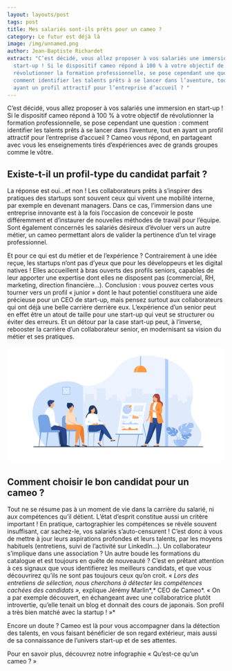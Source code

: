 ```yaml
---
layout: layouts/post
tags: post
title: Mes salariés sont-ils prêts pour un cameo ?
category: Le futur est déjà là
image: /img/unnamed.png
author: Jean-Baptiste Richardet
extract: "C’est décidé, vous allez proposer à vos salariés une immersion en
  start-up ! Si le dispositif cameo répond à 100 % à votre objectif de
  révolutionner la formation professionnelle, se pose cependant une question :
  comment identifier les talents prêts à se lancer dans l’aventure, tout en
  ayant un profil attractif pour l’entreprise d’accueil ? "
---
```

C’est décidé, vous allez proposer à vos salariés une immersion en start-up ! Si le dispositif cameo répond à 100 % à votre objectif de révolutionner la formation professionnelle, se pose cependant une question : comment identifier les talents prêts à se lancer dans l’aventure, tout en ayant un profil attractif pour l’entreprise d’accueil ? Cameo vous répond, en partageant avec vous les enseignements tirés d’expériences avec de grands groupes comme le vôtre.

## Existe-t-il un profil-type du candidat parfait ?

La réponse est oui…et non ! Les collaborateurs prêts à s’inspirer des pratiques des startups sont souvent ceux qui vivent une mobilité interne, par exemple en devenant managers. Dans ce cas, l’immersion dans une entreprise innovante est à la fois l’occasion de concevoir le poste différemment et d’instaurer de nouvelles méthodes de travail pour l’équipe. Sont également concernés les salariés désireux d’évoluer vers un autre métier, un cameo permettant alors de valider la pertinence d’un tel virage professionnel.

Et pour ce qui est du métier et de l’expérience ? Contrairement à une idée reçue, les startups n’ont pas d’yeux que pour les développeurs et les digital natives ! Elles accueillent à bras ouverts des profils seniors, capables de leur apporter une expertise dont elles ne disposent pas (commercial, RH, marketing, direction financière…). Conclusion : vous pouvez certes vous tourner vers un profil « junior » dont le haut potentiel constituera une aide précieuse pour un CEO de start-up, mais pensez surtout aux collaborateurs qui ont déjà une belle carrière derrière eux. L’expérience d’un senior peut en effet être un atout de taille pour une start-up qui veut se structurer ou éviter des erreurs. Et un détour par la case start-up peut, à l’inverse, rebooster la carrière d’un collaborateur senior, en modernisant sa vision du métier et ses pratiques.

![Détecter des compétences ](/img/talents.png "Source : [Faire des immersions professionnelles](https://upya.fr/notre-methodologie-de-reconversion-professionnelle/etape-2-definir-et-valider-son-projet/etape-2-3-faire-une-immersion/)")

## Comment choisir le bon candidat pour un cameo ?

Tout ne se résume pas à un moment de vie dans la carrière du salarié, ni aux compétences qu’il détient. L’état d’esprit constitue aussi un critère important ! En pratique, cartographier les compétences se révèle souvent insuffisant, car sachez-le, vos salariés s’auto-censurent ! C’est donc à vous de mettre à jour leurs aspirations profondes et leurs talents, par les moyens habituels (entretiens, suivi de l’activité sur LinkedIn…). Un collaborateur s’implique dans une association ? Un autre boude les formations du catalogue et est toujours en quête de nouveauté ? C’est en prêtant attention à ces signaux que vous identifierez les meilleurs candidats, et que vous découvrirez qu’ils ne sont pas toujours ceux qu’on croit. « *Lors des entretiens de sélection, nous cherchons à détecter les compétences cachées des candidats »,* explique Jérémy Marlin*,* CEO de Cameo*. « On a par exemple découvert, en échangeant avec une collaboratrice plutôt introvertie, qu’elle tenait un blog et donnait des cours de japonais. Son profil a très bien matché avec la startup ! »*

Encore un doute ? Cameo est là pour vous accompagner dans la détection des talents, en vous faisant bénéficier de son regard extérieur, mais aussi de sa connaissance de l’univers start-up et de ses attentes.

Pour en savoir plus, découvrez notre infographie « Qu’est-ce qu’un cameo ? »